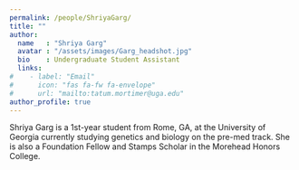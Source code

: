 ```yaml
---
permalink: /people/ShriyaGarg/
title: ""
author:
  name   : "Shriya Garg"
  avatar : "/assets/images/Garg_headshot.jpg"
  bio    : Undergraduate Student Assistant
  links:
#    - label: "Email"
#      icon: "fas fa-fw fa-envelope"
#      url: "mailto:tatum.mortimer@uga.edu"
author_profile: true
---
```


Shriya Garg is a 1st-year student from Rome, GA, at the University of Georgia currently studying genetics and biology on the pre-med track. She is also a Foundation Fellow and Stamps Scholar in the Morehead Honors College.
